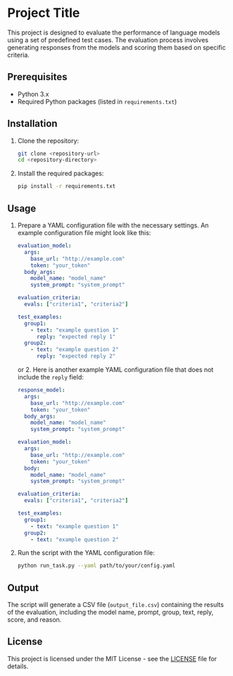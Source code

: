 # Project Title

This project is designed to evaluate the performance of language models using a set of predefined test cases. The evaluation process involves generating responses from the models and scoring them based on specific criteria.

## Prerequisites

- Python 3.x
- Required Python packages (listed in `requirements.txt`)

## Installation

1. Clone the repository:
    ```sh
    git clone <repository-url>
    cd <repository-directory>
    ```

2. Install the required packages:
    ```sh
    pip install -r requirements.txt
    ```

## Usage

1. Prepare a YAML configuration file with the necessary settings. An example configuration file might look like this:

    ```yaml
    evaluation_model:
      args:
        base_url: "http://example.com"
        token: "your_token"
      body_args:
        model_name: "model_name"
        system_prompt: "system_prompt"

    evaluation_criteria:
      evals: ["criteria1", "criteria2"]

    test_examples:
      group1:
        - text: "example question 1"
          reply: "expected reply 1"
      group2:
        - text: "example question 2"
          reply: "expected reply 2"
    ```
    or
    2. Here is another example YAML configuration file that does not include the `reply` field:

    ```yaml
    response_model:
      args:
        base_url: "http://example.com"
        token: "your_token"
      body_args:
        model_name: "model_name"
        system_prompt: "system_prompt"

    evaluation_model:
      args:
        base_url: "http://example.com"
        token: "your_token"
      body:
        model_name: "model_name"
        system_prompt: "system_prompt"

    evaluation_criteria:
      evals: ["criteria1", "criteria2"]

    test_examples:
      group1:
        - text: "example question 1"
      group2:
        - text: "example question 2"
    ```

2. Run the script with the YAML configuration file:
    ```sh
    python run_task.py --yaml path/to/your/config.yaml
    ```


## Output

The script will generate a CSV file (`output_file.csv`) containing the results of the evaluation, including the model name, prompt, group, text, reply, score, and reason.

## License

This project is licensed under the MIT License - see the [LICENSE](LICENSE) file for details.